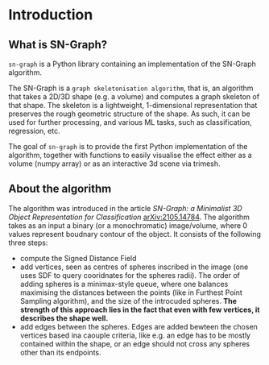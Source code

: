# Introduction




## What is SN-Graph?

`sn-graph` is a Python library containing an implementation of the SN-Graph algorithm.

The SN-Graph is a `graph skeletonisation algorithm`, that is, an algorithm that takes a 2D/3D shape (e.g. a volume) and computes a graph skeleton of that shape. The skeleton is a lightweight, 1-dimensional representation that preserves the rough geometric structure of the shape. As such, it can be used for further processing, and various ML tasks, such as classification, regression, etc.

The goal of `sn-graph` is to provide the first Python implementation of the algorithm, together with functions to easily visualise the effect either as a volume (numpy array) or as an interactive 3d scene via trimesh.


## About the algorithm

The algorithm was introduced in the article *SN-Graph: a Minimalist 3D Object Representation for Classification* [arXiv:2105.14784](https://arxiv.org/abs/2105.14784).
The algorithm takes as an input a binary (or a monochromatic) image/volume, where 0 values represent boudnary contour of the object. It consists of the following three steps:

  - compute the Signed Distance Field
  - add vertices, seen as centres of spheres inscribed in the image (one uses SDF to query cooridnates for the spheres radii). The order of adding spheres is a minimax-style queue, where one balances maximising the distances between the points (like in Furthest Point Sampling algorithm), and the size of the introcuded spheres. **The strength of this approach lies in the fact that even with few vertices, it describes the shape well.**
  - add edges between the spheres. Edges are added bewteen the chosen vertices based ina caouple criteria, like e.g. an edge has to be mostly contained within the shape, or an edge should not cross any spheres other than its endpoints.
